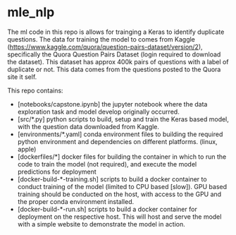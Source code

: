 # mle_nlp

The ml code in this repo is allows for trainging a Keras to identify duplicate questions.
The data for training the model to comes from Kaggle (https://www.kaggle.com/quora/question-pairs-dataset/version/2), specifically
the Quora Question Pairs Dataset (login required to download the dataset).  This dataset has approx 400k pairs of questions with a 
label of duplicate or not.  This data comes from the questions posted to the Quora site it self.

This repo contains:
- [notebooks/capstone.ipynb] the jupyter notebook where the data exploration task and model develop originally occurred.
- [src/*.py] python scripts to build, setup and train the Keras based model, with the question data downloaded from Kaggle.
- [environments/*.yaml] conda environment files to building the required python environment and dependencies on different platforms. (linux, apple)
- [dockerfiles/*] docker files for building the container in which to run the code to train the model (not required), and execute the model predictions for deployment
- [docker-build-*-training.sh] scripts to build a docker container to conduct training of the model (limited to CPU based [slow]).  GPU based training should 
    be conducted on the host, with access to the GPU and the proper conda environment installed.
- [docker-build-*-run.sh] scripts to build a docker container for deployment on the respective host.  This will host and serve the model 
    with a simple website to demonstrate the model in action.
